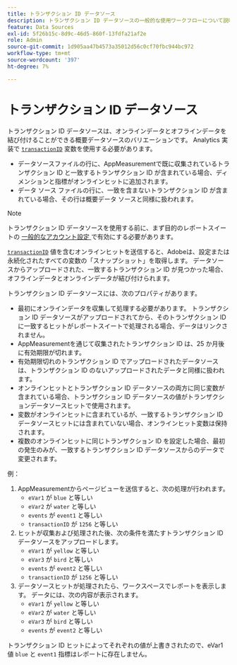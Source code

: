 ```yaml
---
title: トランザクション ID データソース
description: トランザクション ID データソースの一般的な使用ワークフローについて説明します。
feature: Data Sources
exl-id: 5f26b15c-8d9c-46d5-860f-13fdfa21af2e
role: Admin
source-git-commit: 1d905aa47b4573a35012d56c0cf70fbc944bc972
workflow-type: tm+mt
source-wordcount: '397'
ht-degree: 7%

---
```


# トランザクション ID データソース

トランザクション ID データソースは、オンラインデータとオフラインデータを結び付けることができる概要データソースのバリエーションです。 Analytics 実装で [`transactionID`](/help/implement/vars/page-vars/transactionid.md) 変数を使用する必要があります。

* データソースファイルの行に、AppMeasurementで既に収集されているトランザクション ID と一致するトランザクション ID が含まれている場合、ディメンションと指標がオンラインヒットに追加されます。
* データ ソース ファイルの行に、一致を含まないトランザクション ID が含まれている場合、その行は概要データ ソースと同様に扱われます。

>[!NOTE]
>
>トランザクション ID データソースを使用する前に、まず目的のレポートスイートの [ 一般的なアカウント設定 ](/help/admin/admin/c-manage-report-suites/c-edit-report-suites/general/general-acct-settings-admin.md) で有効にする必要があります。

[`transactionID`](/help/implement/vars/page-vars/transactionid.md) 値を含むオンラインヒットを送信すると、Adobeは、設定または永続化されたすべての変数の「スナップショット」を取得します。 データソースからアップロードされた、一致するトランザクション ID が見つかった場合、オフラインデータとオンラインデータが結び付けられます。

トランザクション ID データソースには、次のプロパティがあります。

* 最初にオンラインデータを収集して処理する必要があります。 トランザクション ID データソースがアップロードされてから、そのトランザクション ID に一致するヒットがレポートスイートで処理される場合、データはリンクされません。
* AppMeasurementを通じて収集されたトランザクション ID は、25 か月後に有効期限が切れます。
* 有効期限切れのトランザクション ID でアップロードされたデータソースは、トランザクション ID のないアップロードされたデータと同様に扱われます。
* オンラインヒットとトランザクション ID データソースの両方に同じ変数が含まれている場合、トランザクション ID データソースの値がトランザクションデータソースヒットで使用されます。
* 変数がオンラインヒットに含まれているが、一致するトランザクション ID データソースヒットには含まれていない場合、オンラインヒット変数は保持されます。
* 複数のオンラインヒットに同じトランザクション ID を設定した場合、最初の発生のみが、一致するトランザクション ID データソースからのデータで変更されます。

例：

1. AppMeasurementからページビューを送信すると、次の処理が行われます。
   * `eVar1` が `blue` と等しい
   * `eVar2` が `water` と等しい
   * `events` が `event1` と等しい
   * `transactionID` が `1256` と等しい
2. ヒットが収集および処理された後、次の条件を満たすトランザクション ID データソースをアップロードします。
   * `eVar1` が `yellow` と等しい
   * `eVar3` が `bird` と等しい
   * `events` が `event2` と等しい
   * `transactionID` が `1256` と等しい
3. データソースヒットが処理されたら、ワークスペースでレポートを表示します。 データには、次の内容が表示されます。
   * `eVar1` が `yellow` と等しい
   * `eVar2` が `water` と等しい
   * `eVar3` が `bird` と等しい
   * `events` が `event2` と等しい

トランザクション ID ヒットによってそれぞれの値が上書きされたので、eVar1 値 `blue` と `event1` 指標はレポートに存在しません。
